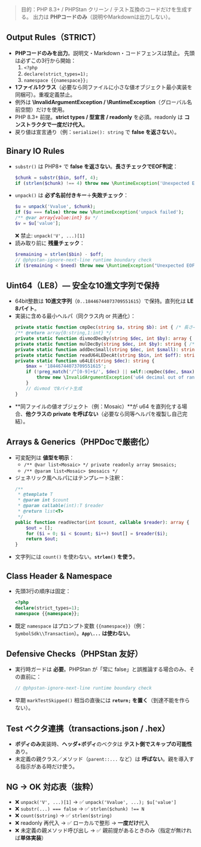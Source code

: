 <!-- prompts/partials/common-php-guardrails.md -->
> 目的：PHP 8.3+ / PHPStan クリーン / テスト互換のコードだけを生成する。
> 出力は **PHPコードのみ**（説明やMarkdownは出力しない）。

## Output Rules（STRICT）
- **PHPコードのみを出力**。説明文・Markdown・コードフェンスは禁止。
  先頭は必ずこの3行から開始：
  1) `<?php`
  2) `declare(strict_types=1);`
  3) `namespace {{namespace}};`
- **1ファイル1クラス**（必要なら同ファイルに小さな値オブジェクト最小実装を同梱可）。重複定義禁止。
- 例外は **\InvalidArgumentException / \RuntimeException**（グローバル名前空間）だけを使用。
- PHP 8.3+ 前提。**strict types / 型宣言 / readonly** を必須。readonly は **コンストラクタで一度だけ代入**。
- 戻り値は宣言通り（例：`serialize(): string` で **false を返さない**）。

## Binary IO Rules
- `substr()` は PHP8+ で **false を返さない**。**長さチェックでEOF判定**：
  ```php
  $chunk = substr($bin, $off, 4);
  if (strlen($chunk) !== 4) throw new \RuntimeException('Unexpected EOF (need 4 bytes).');
  ```
- `unpack()` は **必ず名前付きキー**＋**失敗チェック**：
  ```php
  $u = unpack('Vvalue', $chunk);
  if ($u === false) throw new \RuntimeException('unpack failed');
  /** @var array{value:int} $u */
  $v = $u['value'];
  ```
  ❌ 禁止: `unpack('V', ...)[1]`
- 読み取り前に **残量チェック**：
  ```php
  $remaining = strlen($bin) - $off;
  // @phpstan-ignore-next-line runtime boundary check
  if ($remaining < $need) throw new \RuntimeException("Unexpected EOF: need {$need}, have {$remaining}");
  ```

## Uint64（LE8）— 安全な10進文字列で保持
- 64bit整数は **10進文字列**（`0..18446744073709551615`）で保持。直列化は **LE 8バイト**。
- 実装に含める最小ヘルパ（同クラス内 or 共通化）：
  ```php
  private static function cmpDec(string $a, string $b): int { /* 長さ→辞書順 */ }
  /** @return array{0:string,1:int} */
  private static function divmodDecBy(string $dec, int $by): array { /* 手動割り算 */ }
  private static function mulDecBy(string $dec, int $by): string { /* 手動乗算 */ }
  private static function addDecSmall(string $dec, int $small): string { /* 桁上がり */ }
  private static function readU64LEDecAt(string $bin, int $off): string { /* base256畳み込み */ }
  private static function u64LE(string $dec): string {
      $max = '18446744073709551615';
      if (!preg_match('/^[0-9]+$/', $dec) || self::cmpDec($dec, $max) > 0) {
          throw new \InvalidArgumentException('u64 decimal out of range');
      }
      // divmod で8バイト生成
  }
  ```
- **同ファイルの値オブジェクト（例：Mosaic）**が u64 を直列化する場合、**他クラスの private を呼ばない**（必要なら同等ヘルパを複製し自己完結）。

## Arrays & Generics（PHPDocで厳密化）
- 可変配列は **値型を明示**：
  - `/** @var list<Mosaic> */ private readonly array $mosaics;`
  - `/** @param list<Mosaic> $mosaics */`
- ジェネリック風ヘルパにはテンプレート注釈：
  ```php
  /**
   * @template T
   * @param int $count
   * @param callable(int):T $reader
   * @return list<T>
   */
  public function readVector(int $count, callable $reader): array {
      $out = [];
      for ($i = 0; $i < $count; $i++) $out[] = $reader($i);
      return $out;
  }
  ```
- 文字列には `count()` を使わない。**`strlen()` を使う**。

## Class Header & Namespace
- 先頭3行の順序は固定：
  ```php
  <?php
  declare(strict_types=1);
  namespace {{namespace}};
  ```
- 既定 `namespace` はプロンプト変数 `{{namespace}}`（例：`SymbolSdk\\Transaction`）。**`App\...` は使わない**。

## Defensive Checks（PHPStan 友好）
- 実行時ガードは **必要**。PHPStan が「常に false」と誤推論する場合のみ、その直前に：
  ```php
  // @phpstan-ignore-next-line runtime boundary check
  ```
- 早期 `markTestSkipped()` 相当の直後には **`return;` を置く**（到達不能を作らない）。

## Test ベクタ連携（transactions.json / .hex）
- **ボディのみ**実装時、**ヘッダ+ボディ**のベクタは **テスト側でスキップの可能性**あり。
- 未定義の親クラス／メソッド（`parent::...` など）は **呼ばない**。親を導入する指示がある時だけ使う。

## NG → OK 対応表（抜粋）
- ❌ `unpack('V', ...)[1]` → ✅ `unpack('Vvalue', ...); $u['value']`
- ❌ `substr(...) === false` → ✅ `strlen($chunk) !== N`
- ❌ `count($string)` → ✅ `strlen($string)`
- ❌ readonly 再代入 → ✅ ローカルで整形 → **一度だけ**代入
- ❌ 未定義の親メソッド呼び出し → ✅ 親前提があるときのみ（指定が無ければ**単体実装**）
